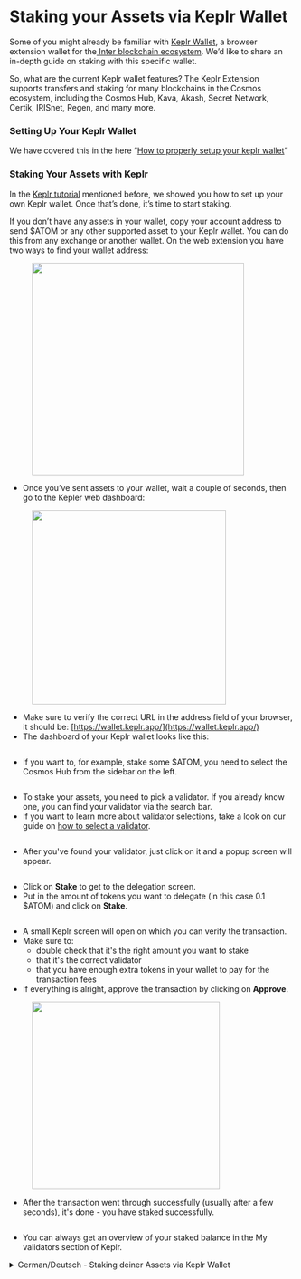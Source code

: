 # Staking your Assets via Keplr Wallet

Some of you might already be familiar with [Keplr Wallet](keplr-wallet.md), a browser extension wallet for the[ Inter blockchain ecosystem](../ibc-inter-blockchain-communication/). We’d like to share an in-depth guide on staking with this specific wallet.

So, what are the current Keplr wallet features? The Keplr Extension supports transfers and staking for many blockchains in the Cosmos ecosystem, including the Cosmos Hub, Kava, Akash, Secret Network, Certik, IRISnet, Regen, and many more.

### Setting Up Your Keplr Wallet

We have covered this in the here “[How to properly setup your keplr wallet](keplr-wallet.md)”

### Staking Your Assets with Keplr

In the [Keplr tutorial](keplr-wallet.md) mentioned before, we showed you how to set up your own Keplr wallet. Once that’s done, it’s time to start staking.&#x20;

If you don’t have any assets in your wallet, copy your account address to send $ATOM or any other supported asset to your Keplr wallet. You can do this from any exchange or another wallet. On the web extension you have two ways to find your wallet address:&#x20;

<figure><img src="../../../.gitbook/assets/image (70).png" alt="" width="375"><figcaption></figcaption></figure>

* Once you’ve sent assets to your wallet, wait a couple of seconds, then go to the Kepler web dashboard:

<figure><img src="../../../.gitbook/assets/image (71).png" alt="" width="343"><figcaption></figcaption></figure>

* Make sure to verify the correct URL in the address field of your browser, it should be: [https://wallet.keplr.app/](https://wallet.keplr.app/)
* The dashboard of your Keplr wallet looks like this:

<figure><img src="../../../.gitbook/assets/image (72).png" alt=""><figcaption></figcaption></figure>

&#x20;

* If you want to, for example, stake some $ATOM, you need to select the Cosmos Hub from the sidebar on the left.

<figure><img src="../../../.gitbook/assets/image (73).png" alt=""><figcaption></figcaption></figure>

&#x20;

* To stake your assets, you need to pick a validator. If you already know one, you can find your validator via the search bar.&#x20;
* If you want to learn more about validator selections, take a look on our guide on [how to select a validator](../participation-in-cosmos-governance/choosing-a-validator.md).

<figure><img src="../../../.gitbook/assets/image (78).png" alt=""><figcaption></figcaption></figure>



* After you've found your validator, just click on it and a popup screen will appear.

<figure><img src="../../../.gitbook/assets/image (74).png" alt=""><figcaption></figcaption></figure>



* Click on **Stake** to get to the delegation screen.
* Put in the amount of tokens you want to delegate (in this case 0.1 $ATOM) and click on **Stake**.

<figure><img src="../../../.gitbook/assets/image (75).png" alt=""><figcaption></figcaption></figure>

* A small Keplr screen will open on which you can verify the transaction.
* Make sure to:
  * double check that it's the right amount you want to stake&#x20;
  * that it's the correct validator
  * that you have enough extra tokens in your wallet to pay for the transaction fees
* If everything is alright, approve the transaction by clicking on **Approve**.

<figure><img src="../../../.gitbook/assets/image (76).png" alt="" width="332"><figcaption></figcaption></figure>

* After the transaction went through successfully (usually after a few seconds), it's done - you have staked successfully.

<figure><img src="../../../.gitbook/assets/image (77).png" alt=""><figcaption></figcaption></figure>

* You can always get an overview of your staked balance in the My validators section of Keplr.



<details>

<summary>German/Deutsch - Staking deiner Assets via Keplr Wallet</summary>

Einige sind vielleicht schon mit der Keplr Wallet vertraut, einer Browser-Erweiterung für das Inter-Blockchain-Ökosystem. An dieser Stelle möchten wir dir eine ausführliche Anleitung zum Staking mit dieser speziellen Wallet geben.&#x20;

Was sind die aktuellen Funktionen der Keplr-Wallet? Die Keplr-Erweiterung unterstützt Transfers und Staking für viele Blockchains im Cosmos-Ökosystem, darunter Cosmos Hub, Kava, Akash, Secret Network, Certik, IRISnet, Regen und viele mehr.

### Einrichtung deiner Keplr Wallet

Falls du dies noch nicht getan hast, kannst du mehr über das Einrichten deiner Keplr Wallet im Artikel errfahren.

### Staking deiner Assets mit Keplr

Im bereits erwähnten Keplr-Tutorial haben wir dir gezeigt, wie du deine eigene Keplr-Wallet einrichten kannst. Sobald das erledigt ist, ist die Zeit gekommen, mit dem Staking zu beginnen.

Wenn du noch keine Assets in deiner Wallet hast, kopiere erstmal deine Walletadresse, um $ATOM oder ein anderes unterstütztes Asset an deine Keplr-Wallet zu senden. Du kannst das von jeder Börse oder einer anderen Wallet aus tun. In der Web-Erweiterung hast du zwei Möglichkeiten, deine Wallet-Adresse zu finden:

<img src="../../../.gitbook/assets/image (70).png" alt="" data-size="original">

* Sobald du Guthaben an deine Wallet gesendet hast, warte ein paar Sekunden und gehe dann zum Kepler Web-Dashboard:

<img src="../../../.gitbook/assets/image (71).png" alt="" data-size="original">

* Vergewisser dich, dass die URL im Adressfeld deines Browsers korrekt ist. Sie sollte lauten: [https://wallet.keplr.app/](https://wallet.keplr.app/)
* Das Dashboard Ihrer Keplr-Brieftasche sieht wie folgt aus:

<img src="../../../.gitbook/assets/image (72).png" alt="" data-size="original">

&#x20;

* Wenn du z.B. $ATOM staken möchtest, wählst du den Cosmos Hub in der linken Seitenleiste aus.

<img src="../../../.gitbook/assets/image (73).png" alt="" data-size="original">

&#x20;

* Um deine $ATOM zu staken, musst du einen Validator auswählen. Wenn du bereits einen kennst, kannst du deinen Validator über die Suchleiste finden.
* Wenn du mehr über die Auswahl von Validatoren erfahren möchtest, findest du in unserem Leitfaden zur Auswahl eines Validators mehr Infos.

<img src="../../../.gitbook/assets/image (78).png" alt="" data-size="original">



* Sobald du deinen Validator gefunden hast, klicke einfach auf ihn - anschließend erscheint dieses Popup-Fenster:

<img src="../../../.gitbook/assets/image (74).png" alt="" data-size="original">



* Klicke nun auf **Stake**, um zum Delegationsbildschirm zu gelangen.&#x20;
* Gib die Menge an Token ein, die du delegieren möchtest (in diesem Fall 0,1 $ATOM) und klicken auf **Stake**.

<img src="../../../.gitbook/assets/image (75).png" alt="" data-size="original">



* Es öffnet sich ein kleines Keplr-Pop-up, auf dem du die Transaktion überprüfen kannst.&#x20;
* Achte hierbei darauf zu überprüfen
  * ob es sich um den richtigen Betrag handelt, den du staken möchtest,
  * dass es sich um den richtigen Validator handelt und
  * dass du genug zusätzliche Token in deiner Wallet hast, um die Transaktionsgebühren zu bezahlen.
* Wenn alles in Ordnung ist, genehmige die Transaktion, indem du auf **Approve** klickst.

<img src="../../../.gitbook/assets/image (76).png" alt="" data-size="original">



* Nachdem die Transaktion erfolgreich durchgeführt wurde (in der Regel nach ein paar Sekunden), ist es geschafft - du hast erfolgreich deine Tokens gestaked!

<img src="../../../.gitbook/assets/image (77).png" alt="" data-size="original">



* Du kannst dir jederzeit einen Überblick über deine gestakten Assets im Bereich **My validators** deiner Keplr-Wallet verschaffen.

</details>
